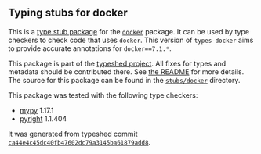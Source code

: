 ## Typing stubs for docker

This is a [type stub package](https://typing.python.org/en/latest/tutorials/external_libraries.html)
for the [`docker`](https://github.com/docker/docker-py) package. It can be used by type checkers
to check code that uses `docker`. This version of
`types-docker` aims to provide accurate annotations for
`docker==7.1.*`.

This package is part of the [typeshed project](https://github.com/python/typeshed).
All fixes for types and metadata should be contributed there.
See [the README](https://github.com/python/typeshed/blob/main/README.md)
for more details. The source for this package can be found in the
[`stubs/docker`](https://github.com/python/typeshed/tree/main/stubs/docker)
directory.

This package was tested with the following type checkers:
* [mypy](https://github.com/python/mypy/) 1.17.1
* [pyright](https://github.com/microsoft/pyright) 1.1.404

It was generated from typeshed commit
[`ca44e4c45dc40fb47602dc79a3145ba61879add8`](https://github.com/python/typeshed/commit/ca44e4c45dc40fb47602dc79a3145ba61879add8).